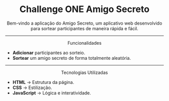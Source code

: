 <h1 align="center"> Challenge ONE Amigo Secreto </h1>
<p align="center"> Bem-vindo a aplicação do Amigo Secreto, um aplicativo web desenvolvido para sortear participantes de maneira rápida e fácil. 

  ---

<p align="center"> Funcionalidades </p>

- **Adicionar** participantes ao sorteio.
- **Sortear** um amigo secreto de forma totalmente aleatória.   

---

<p align="center"> Tecnologias Utilizadas </p>

- **HTML** → Estrutura da página.  
- **CSS** → Estilização.  
- **JavaScript** → Lógica e interatividade.  
